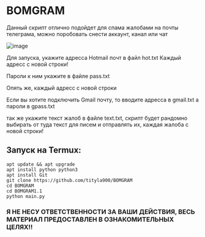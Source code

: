 # BOMGRAM

Данный скрипт отлично подойдет для спама жалобами на почты телеграма, можно поробовать снести аккаунт, канал или чат

![image](https://github.com/tityla900/BOMGRAM/assets/161158724/51a8dde6-4662-4869-b290-fc9ac612a667)

Для запуска, укажите адресса Hotmail почт в файл hot.txt
Каждый адресс с новой строки!

Пароли к ним укажите в файле pass.txt

Опять же, каждый адресс с новой строки

Если вы хотите подключить Gmail почту, то вводите адресса в gmail.txt а пароли в gpass.txt

так же укажите текст жалоб в файле text.txt, скрипт будет рандомно выбирать от туда текст для писем и отправлять их, каждая жалоба с новой строки!



## Запуск на Termux:
```
apt update && apt upgrade
apt install python python3
apt install Git
git clone https://github.com/tityla900/BOMGRAM
cd BOMGRAM
cd BOMGRAM1.1
python main.py
```

### Я НЕ НЕСУ ОТВЕТСТВЕННОСТИ ЗА ВАШИ ДЕЙСТВИЯ, ВЕСЬ МАТЕРИАЛ ПРЕДОСТАВЛЕН В ОЗНАКОМИТЕЛЬНЫХ ЦЕЛЯХ!!
